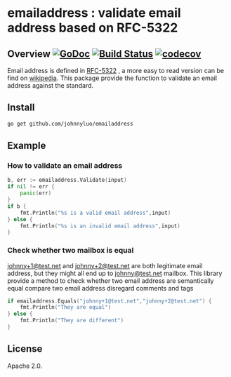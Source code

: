 # emailaddress : validate email address based on RFC-5322

## Overview [![GoDoc](https://godoc.org/github.com/johnnyluo/emailaddress?status.svg)](https://godoc.org/github.com/johnnyluo/emailaddress) [![Build Status](https://travis-ci.com/johnnyluo/emailaddress.svg?branch=master)](https://travis-ci.com/johnnyluo/emailaddress) [![codecov](https://codecov.io/gh/johnnyluo/emailaddress/branch/master/graph/badge.svg)](https://codecov.io/gh/johnnyluo/emailaddress)

Email address is defined in [RFC-5322](https://tools.ietf.org/html/rfc5322#section-3.4.1) , a more easy to read version can be find on [wikipedia](https://en.wikipedia.org/wiki/Email_address). This package provide the function to validate an email address against the standard.

## Install

```bash
go get github.com/johnnyluo/emailaddress
```

## Example

### How to validate an email address

```go
b, err := emailaddress.Validate(input)
if nil != err {
    panic(err)
}
if b {
    fmt.Println("%s is a valid email address",input)
} else {
    fmt.Println("%s is an invalid email address",input)
}

```

### Check whether two mailbox is equal

johnny+1@test.net and johnny+2@test.net are both legitimate email address, but they might all end up to johnny@test.net mailbox.  This library provide a method to check whether two email address are semantically equal
compare two email address disregard comments and tags

```go
if emailaddress.Equals("johnny+1@test.net","johnny+2@test.net") {
    fmt.Println("They are equal")
} else {
    fmt.Println("They are different")
}

```

## License

Apache 2.0.
